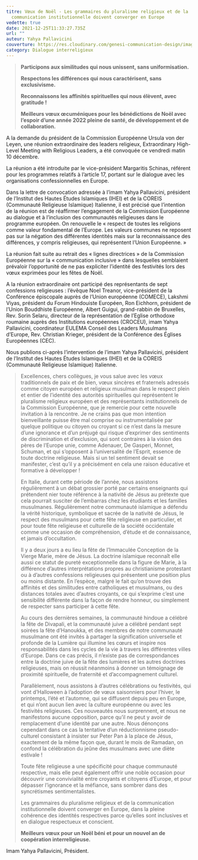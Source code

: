 ```yaml
---
titre: Vœux de Noël - Les grammaires du pluralisme religieux et de la
  communication institutionnelle doivent converger en Europe
vedette: true
date: 2021-12-25T11:33:27.735Z
url: ""
auteur: Yahya Pallavicini
couverture: https://res.cloudinary.com/genesi-communication-design/image/upload/v1640432392/Marie_et_l_enfant_Je%CC%81sus_j28pen.jpg
category: Dialogue interreligieux
---
```

> **Participons aux similitudes qui nous unissent, sans uniformisation.**
>
> **Respectons les différences qui nous caractérisent, sans exclusivisme.**
>
> **Reconnaissons les affinités spirituelles qui nous élèvent, avec gratitude&nbsp;!**
>
> **Meilleurs vœux œcuméniques pour les bénédictions de Noël avec l’espoir d’une année 2022 pleine de santé, de développement et de collaboration.** 

A la demande du président de la Commission Européenne Ursula von der Leyen, une réunion extraordinaire des leaders religieux, Extraordinary High-Level Meeting with Religious Leaders, a été convoquée ce vendredi matin 10 décembre.

La réunion a été introduite par le vice-président Margaritis Schinas, référent pour les programmes relatifs à l’article 17, portant sur le dialogue avec les organisations confessionnelles en Europe.

Dans la lettre de convocation adressée à l’imam Yahya Pallavicini, président de l’Institut des Hautes Études Islamiques (IHEI) et de la COREIS (Communauté Religieuse Islamique) Italienne, il est précisé que l’intention de la réunion est de réaffirmer l’engagement de la Commission Européenne au dialogue et à l’inclusion des communautés religieuses dans le programme européen. On renouvelle le «&nbsp;respect de toutes les religions comme valeur fondamental de l’Europe. Les valeurs communes ne reposent pas sur la négation des différentes identités mais sur la reconnaissance des différences, y compris religieuses, qui représentent l’Union Européenne.&nbsp;»

La réunion fait suite au retrait des «&nbsp;lignes directrices&nbsp;» de la Commission Européenne sur la «&nbsp;communication inclusive&nbsp;» dans lesquelles semblaient prévaloir l’opportunité de ne pas expliciter l’identité des festivités lors des vœux exprimées pour les fêtes de Noël.

A la réunion extraordinaire ont participé des représentants de sept confessions religieuses&nbsp;: l’évêque Noel Treanor, vice-président de la Conférence épiscopale auprès de l’Union européenne (COMECE), Lakshmi Viyas, président du Forum Hindouiste Européen, Ron Eichhorn, président de l’Union Bouddhiste Européenne, Albert Guigui, grand-rabbin de Bruxelles, Rev. Sorin Selaru, directeur de la représentation de l’Eglise orthodoxe roumaine auprès des Institutions européennes (CROCEU), imam Yahya Pallavicini, coordinateur EULEMA Conseil des Leaders Musulmans d’Europe, Rev. Christian Krieger, président de la Conférence des Églises Européennes (CEC).

Nous publions ci-après l’intervention de l’imam Yahya Pallavicini, président de l’Institut des Hautes Études Islamiques (IHEI) et de la COREIS (Communauté Religieuse Islamique) Italienne.

> Excellences, chers collègues, je vous salue avec les vœux traditionnels de paix et de bien, vœux sincères et fraternels adressés comme citoyen européen et religieux musulman dans le respect plein et entier de l’identité des autorités spirituelles qui représentent le pluralisme religieux européen et des représentants institutionnels de la Commission Européenne, que je remercie pour cette nouvelle invitation à la rencontre. Je ne crains pas que mon intention bienveillante puisse être mal comprise ou instrumentalisée par quelque politique ou citoyen ou croyant si ce n’est dans la mesure d’une ignorance et d’un préjugé qui risque d’exprimer des sentiments de discrimination et d’exclusion, qui sont contraires à la vision des pères de l’Europe unie, comme Adenauer, De Gasperi, Monnet, Schuman, et qui s’opposent à l’universalité de l’Esprit, essence de toute doctrine religieuse. Mais si un tel sentiment devait se manifester, c’est qu’il y a précisément en cela une raison éducative et formative à développer&nbsp;!
>
> En Italie, durant cette période de l’année, nous assistons régulièrement à un débat grossier porté par certains enseignants qui prétendent nier toute référence à la nativité de Jésus au prétexte que cela pourrait susciter de l’embarras chez les étudiants et les familles musulmanes. Régulièrement notre communauté islamique a défendu la vérité historique, symbolique et sacrée de la nativité de Jésus, le respect des musulmans pour cette fête religieuse en particulier, et pour toute fête religieuse et culturelle de la société occidentale comme une occasion de compréhension, d’étude et de connaissance, et jamais d’occultation.
>
> Il y a deux jours a eu lieu la fête de l’Immaculée Conception de la Vierge Marie, mère de Jésus. La doctrine islamique reconnaît elle aussi ce statut de pureté exceptionnelle dans la figure de Marie, à la différence d’autres interprétations propres au christianisme protestant ou à d’autres confessions religieuses qui présentent une position plus ou moins distante. En l’espèce, malgré le fait qu’on trouve des affinités et des similitudes entre catholiques et musulmans, ou des distances totales avec d’autres croyants, ce qui s’exprime c’est une sensibilité différente dans la façon de rendre honneur, ou simplement de respecter sans participer à cette fête.
>
> Au cours des dernières semaines, la communauté hindoue a célébré la fête de Divapali, et la communauté juive a célébré pendant sept soirées la fête d’Hanoukka, et des membres de notre communauté musulmane ont été invités à partager la signification universelle et profonde de la Lumière qui illumine les cœurs et inspire nos responsabilités dans les cycles de la vie à travers les différentes villes d’Europe. Dans ce cas précis, il n’existe pas de correspondances entre la doctrine juive de la fête des lumières et les autres doctrines religieuses, mais on réussit néanmoins à donner un témoignage de proximité spirituelle, de fraternité et d’accompagnement culturel.
>
> Parallèlement, nous assistons à d’autres célébrations ou festivités, qui vont d’Halloween à l’adoption de vœux saisonniers pour l’hiver, le printemps, l’été et l’automne, qui se diffusent depuis peu en Europe, et qui n’ont aucun lien avec la culture européenne ou avec les festivités religieuses. Ces nouveautés nous surprennent, et nous ne manifestons aucune opposition, parce qu’il ne peut y avoir de remplacement d’une identité par une autre. Nous dénonçons cependant dans ce cas la tentative d’un réductionnisme pseudo-culturel consistant à insister sur Peter Pan à la place de Jésus, exactement de la même façon que, durant le mois de Ramadan, on confond la célébration du jeûne des musulmans avec une diète estivale&nbsp;!
>
> Toute fête religieuse a une spécificité pour chaque communauté respective, mais elle peut également offrir une noble occasion pour découvrir une convivialité entre croyants et citoyens d’Europe, et pour dépasser l’ignorance et la méfiance, sans sombrer dans des syncrétismes sentimentalistes.
>
> Les grammaires du pluralisme religieux et de la communication institutionnelle doivent converger en Europe, dans la pleine cohérence des identités respectives parce qu’elles sont inclusives et en dialogue respectueux et conscient.
>
> **Meilleurs vœux pour un Noël béni et pour un nouvel an de coopération interreligieuse.**

Imam Yahya Pallavicini, Président.